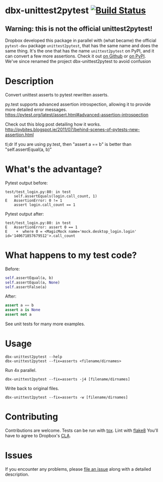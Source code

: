 # dbx-unittest2pytest [![Build Status](https://travis-ci.org/dropbox/dbx-unittest2pytest.svg?branch=master)](https://travis-ci.org/dropbox/dbx-unittest2pytest)

## Warning: this is not the official unittest2pytest!

Dropbox developed this package in parallel with (what became) the official `pytest-dev` package `unittest2pytest`, that
has the same name and does the same thing. It's the one that has the name `unittest2pytest` on PyPI, and it can convert
a few more assertions. Check it out [on Github](https://github.com/pytest-dev/unittest2pytest) or
[on PyPI](https://pypi.python.org/pypi/unittest2pytest). We've since renamed the project dbx-unittest2pytest to avoid confusion

# Description

Convert unittest asserts to pytest rewritten asserts.

py.test supports advanced assertion introspection, allowing it to provide more detailed error messages.
https://pytest.org/latest/assert.html#advanced-assertion-introspection

Check out this blog post detailing how it works.
http://pybites.blogspot.ie/2011/07/behind-scenes-of-pytests-new-assertion.html

tl;dr
If you are using py.test, then "assert a == b" is better than "self.assertEqual(a, b)"

# What's the advantage?

Pytest output before:
```
test/test_login.py:80: in test
    self.assertEquals(login.call_count, 1)
E   AssertionError: 0 != 1
    assert login.call_count == 1
```
Pytest output after:
```
test/test_login.py:80: in test
E   AssertionError: assert 0 == 1
E    +  where 0 = <MagicMock name='mock.desktop_login.login' id='140671857679512'>.call_count
```

# What happens to my test code?

Before:
```python
self.assertEqual(a, b)
self.assertEqual(a, None)
self.assertFalse(a)
```
After:
```python
assert a == b
assert a is None
assert not a
```

See unit tests for many more examples.

# Usage
```
dbx-unittest2pytest --help
dbx-unittest2pytest --fix=asserts <filename/dirnames>
```
Run 4x parallel.
```
dbx-unittest2pytest --fix=asserts -j4 [filename/dirnames]
```
Write back to original files.
```
dbx-unittest2pytest --fix=asserts -w [filename/dirnames]
```

# Contributing
Contributions are welcome. Tests can be run with [tox][tox]. Lint with [flake8][flake8]
You'll have to agree to Dropbox's [CLA][CLA].

# Issues
If you encounter any problems, please [file an issue][issues] along with a detailed description.

[flake8]: https://flake8.readthedocs.org/en/latest/
[issues]: https://github.com/dropbox/dbx-unittest2pytest/issues
[tox]: https://tox.readthedocs.org/en/latest/
[CLA]: https://opensource.dropbox.com/cla/
